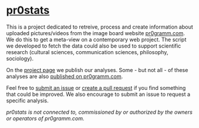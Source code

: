 [pr0stats](http://pr0stats.github.io/pr0stats)
==============================================

This is a project dedicated to retreive, process and create information about uploaded pictures/videos from the image board website [pr0gramm.com](http://pr0gramm.com). We do this to get a meta-view on a contemporary web project. The script we developed to fetch the data could also be used to support scientific research (cultural sciences, communication sciences, philosophy, sociology).

On the [project page](http://pr0stats.github.io/pr0stats) we publish our analyses. Some - but not all - of these analyses are also [published on pr0gramm.com](http://pr0gramm.com/user/pr0stats).

Feel free to [submit an issue](https://github.com/pr0stats/pr0stats/issues/new) or [create a pull request](https://github.com/pr0stats/pr0stats/compare/) if you find something that could be improved. We also encourage to submit an issue to request a specific analysis.

*pr0stats is not connected to, commissioned by or authorized by the owners or operators of pr0gramm.com.*
